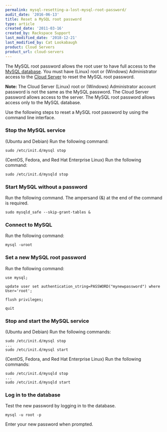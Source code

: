 ```yaml
---
permalink: mysql-resetting-a-lost-mysql-root-password/
audit_date: '2016-06-13'
title: Reset a MySQL root password
type: article
created_date: '2011-03-16'
created_by: Rackspace Support
last_modified_date: '2018-12-21'
last_modified_by: Cat Lookabaugh
product: Cloud Servers
product_url: cloud-servers
---
```


The MySQL root password allows the root user to have full access to the [MySQL database](https://www.rackspace.com/cloud/databases). You must have (Linux) root or (Windows) Administrator access to the [Cloud Server](https://www.rackspace.com/cloud) to reset the MySQL root password.

**Note:** The Cloud Server (Linux) root or (Windows) Administrator account password is not the same as the MySQL password.  The Cloud Server password allows access to the server. The MySQL root password allows access only to the MySQL database.

Use the following steps to reset a MySQL root password by using the command line interface.

### Stop the MySQL service

(Ubuntu and Debian) Run the following command:

    sudo /etc/init.d/mysql stop

(CentOS, Fedora, and Red Hat Enterprise Linux) Run the following command:

    sudo /etc/init.d/mysqld stop

### Start MySQL without a password

Run the following command. The ampersand (&) at the end of the command is required.

    sudo mysqld_safe --skip-grant-tables &

### Connect to MySQL

Run the following command:

    mysql -uroot

### Set a new MySQL root password

Run the following command:

    use mysql;

    update user set authentication_string=PASSWORD("mynewpassword") where User='root';

    flush privileges;

    quit

### Stop and start the MySQL service

(Ubuntu and Debian) Run the following commands:

    sudo /etc/init.d/mysql stop
    ...
    sudo /etc/init.d/mysql start

(CentOS, Fedora, and Red Hat Enterprise Linux) Run the following commands:

    sudo /etc/init.d/mysqld stop
    ...
    sudo /etc/init.d/mysqld start

### Log in to the database

Test the new password by logging in to the database.

    mysql -u root -p

Enter your new password when prompted.



<script type="application/ld+json">
{
"@context": "http://schema.org/",
"@type": "HowTo",
"text":"Reset a MySQL root password",
"description": "Use the following steps to reset a MySQL root password by using the command line interface.",
"step": [{
	"@type": "HowToStep",
	"text": "Stop the MySQL service",
	"description": "You need to know the Internet Protocol (IP) address of the computer from which you’re connecting.",
	"itemListElement": [{
		"@type": "HowToDirection",
		"text": "(Ubuntu and Debian) Run the following command: sudo /etc/init.d/mysql stop"
		},{
		"@type": "HowToDirection",
		"text": "(CentOS, Fedora, and Red Hat Enterprise Linux) Run the following command: sudo /etc/init.d/mysqld stop"
	}]},{
	"@type": "HowToStep",
	"text": "Start MySQL without a password",
	"description": "Run the following command. The ampersand (&) at the end of the command is required: sudo mysqld_safe --skip-grant-tables &"
	},{
	"@type": "HowToStep",
	"text": "Connect to MySQL",
	"description": "Run the following command: mysql -uroot"
	},{
	"@type": "HowToStep",
	"text": "Set a new MySQL root password",
	"description": "Run the following command: use mysql;\r\n\r\nupdate user set authentication_string=PASSWORD(\"mynewpassword\") where User='root';\r\n\r\nflush privileges;\r\n\r\nquit"
	},{
	"@type": "HowToStep",
	"text": "Stop and start the MySQL service",
	"itemListElement": [{
		"@type": "HowToDirection",
		"text": "(Ubuntu and Debian) Run the following commands: sudo \/etc\/init.d\/mysql stop\r\n...\r\nsudo \/etc\/init.d\/mysql start"
		},{
		"@type": "HowToDirection",
		"text": "(CentOS, Fedora, and Red Hat Enterprise Linux) Run the following commands: sudo \/etc\/init.d\/mysqld stop\r\n...\r\nsudo \/etc\/init.d\/mysqld start"
	}]},{
	"@type": "HowToStep",
	"text": "Log in to the database",
	"itemListElement": [{
		"@type": "HowToDirection",
		"text": "Test the new password by logging in to the database."
		},{
		"@type": "HowToDirection",
		"text": "mysql -u root -p"
		},{
		"@type": "HowToDirection",
		"text": "Enter your new password when prompted."
}]}]}
